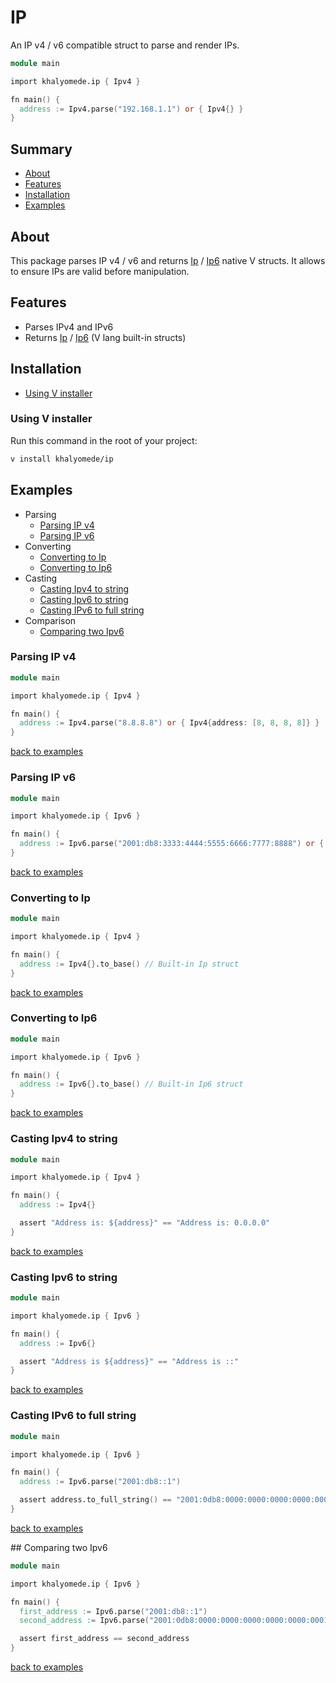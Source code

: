 # IP

An IP v4 / v6 compatible struct to parse and render IPs.

```v
module main

import khalyomede.ip { Ipv4 }

fn main() {
  address := Ipv4.parse("192.168.1.1") or { Ipv4{} }
}
```

## Summary

- [About](#about)
- [Features](#features)
- [Installation](#installation)
- [Examples](#examples)

## About

This package parses IP v4 / v6 and returns [Ip](https://modules.vlang.io/net.html#Ip) / [Ip6](https://modules.vlang.io/net.html#Ip6) native V structs. It allows to ensure IPs are valid before manipulation.

## Features

- Parses IPv4 and IPv6
- Returns [Ip](https://modules.vlang.io/net.html#Ip) / [Ip6](https://modules.vlang.io/net.html#Ip6) (V lang built-in structs)

## Installation

- [Using V installer](#using-v-installer)

### Using V installer

Run this command in the root of your project:

```bash
v install khalyomede/ip
```

## Examples

- Parsing
  - [Parsing IP v4](#parsing-ip-v4)
  - [Parsing IP v6](#parsing-ip-v6)
- Converting
  - [Converting to Ip](#converting-to-ip)
  - [Converting to Ip6](#converting-to-ip6)
- Casting
  - [Casting Ipv4 to string](#casting-ipv4-to-string)
  - [Casting Ipv6 to string](#casting-ipv6-to-string)
  - [Casting IPv6 to full string](#casting-ipv6-to-full-string)
- Comparison
  - [Comparing two Ipv6](#comparing-two-ipv6)

### Parsing IP v4

```v
module main

import khalyomede.ip { Ipv4 }

fn main() {
  address := Ipv4.parse("8.8.8.8") or { Ipv4{address: [8, 8, 8, 8]} }
}
```

[back to examples](#examples)

### Parsing IP v6

```v
module main

import khalyomede.ip { Ipv6 }

fn main() {
  address := Ipv6.parse("2001:db8:3333:4444:5555:6666:7777:8888") or { Ipv6{} }
}
```

[back to examples](#examples)

### Converting to Ip

```v
module main

import khalyomede.ip { Ipv4 }

fn main() {
  address := Ipv4{}.to_base() // Built-in Ip struct
}
```

[back to examples](#examples)

### Converting to Ip6

```v
module main

import khalyomede.ip { Ipv6 }

fn main() {
  address := Ipv6{}.to_base() // Built-in Ip6 struct
}
```

[back to examples](#examples)

### Casting Ipv4 to string

```v
module main

import khalyomede.ip { Ipv4 }

fn main() {
  address := Ipv4{}

  assert "Address is: ${address}" == "Address is: 0.0.0.0"
}
```

[back to examples](#examples)

### Casting Ipv6 to string

```v
module main

import khalyomede.ip { Ipv6 }

fn main() {
  address := Ipv6{}

  assert "Address is ${address}" == "Address is ::"
}
```

[back to examples](#examples)

### Casting IPv6 to full string

```v
module main

import khalyomede.ip { Ipv6 }

fn main() {
  address := Ipv6.parse("2001:db8::1")

  assert address.to_full_string() == "2001:0db8:0000:0000:0000:0000:0000:0001"
}
```

[back to examples](#examples)

## Comparing two Ipv6

```v
module main

import khalyomede.ip { Ipv6 }

fn main() {
  first_address := Ipv6.parse("2001:db8::1")
  second_address := Ipv6.parse("2001:0db8:0000:0000:0000:0000:0000:0001")

  assert first_address == second_address
}
```

[back to examples](#examples)
